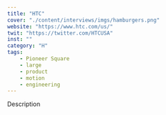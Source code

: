 ```yaml
---
title: "HTC"
cover: "./content/interviews/imgs/hamburgers.png"
website: "https://www.htc.com/us/"
twit: "https://twitter.com/HTCUSA"
inst: ""
category: "H"
tags:
    - Pioneer Square
    - large
    - product
    - motion
    - engineering
---
```


Description
